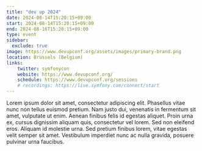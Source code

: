```yaml
---
title: "dev up 2024"
date: 2024-08-14T15:20:15+09:00
start: 2024-08-14T15:20:15+09:00
end: 2024-08-16T15:20:15+09:00
type: event
sidebar:
  exclude: true
image: https://www.devupconf.org/assets/images/primary-brand.png
location: Brussels (Belgium)
links:
    twitter: symfonycon
    website: https://www.devupconf.org/
    schedule: https://www.devupconf.org/sessions
    # recordings: https://live.symfony.com/connect/start
---
```


Lorem ipsum dolor sit amet, consectetur adipiscing elit. Phasellus vitae nunc non tellus euismod pretium. Nam justo dui, venenatis in fermentum sit amet, vulputate ut enim. Aenean finibus felis id egestas aliquet. Proin urna ex, cursus dignissim aliquam quis, consectetur vel lorem. Sed non eleifend eros. Aliquam id molestie urna. Sed pretium finibus lorem, vitae egestas velit semper sit amet. Vestibulum imperdiet nunc ac nulla gravida, posuere pulvinar urna faucibus. 